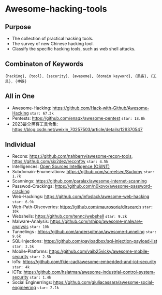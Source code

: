 # Awesome-hacking-tools
## Purpose
- The collection of practical hacking tools. 
- The survey of new Chinese hacking tool.
- Classify the specific hacking tools, such as web shell attacks.

## Combinaton of Keywords
    {hacking}, {tool}, {security}, {awesome}, {domain keyword}, {黑客}, {工具}, {神器}
## All in One
- Awesome-Hacking: https://github.com/Hack-with-Github/Awesome-Hacking `star: 67.3k`
- Pentests: https://github.com/enaqx/awesome-pentest  `star: 18.8k`
- 2023最全黑客工具合集: https://blog.csdn.net/weixin_70257503/article/details/129370547

## Individual
- Recons: https://github.com/nahberry/awesome-recon-tools, https://github.com/six2dez/reconftw `star: 4.5k`
- Intelligences: [Open Sources Intelligence (OSINT)](https://osintframework.com/)
- Subdomain-Enumerations: https://github.com/screetsec/Sudomy `star: 1.7k`
- Scannings: https://github.com/paralax/awesome-internet-scanning
- Passwod-Crackings: https://github.com/n0kovo/awesome-password-cracking
- Web-Hackings: https://github.com/infoslack/awesome-web-hacking  `star: 6.9k`
- Web-Path-Discoveries: https://github.com/maurosoria/dirsearch `star: 10k` 
- Webshells: https://github.com/tennc/webshell  `star: 9.2k`
- Malware-Analysis: https://github.com/rshipp/awesome-malware-analysis `star: 10k`
- Tunnelings : https://github.com/anderspitman/awesome-tunneling   `star: 9.6k`
- SQL-Injections: https://github.com/payloadbox/sql-injection-payload-list `star: 3.5k`
- Mobile-Platforms: https://github.com/vaib25vicky/awesome-mobile-security  `star: 2.5k`
- IoTs: https://github.com/fkie-cad/awesome-embedded-and-iot-security `star: 4k` 
- ICTs: https://github.com/hslatman/awesome-industrial-control-system-security `star: 1.4k`
- Social Enginerrings: https://github.com/giuliacassara/awesome-social-engineering `star: 2.1k`
